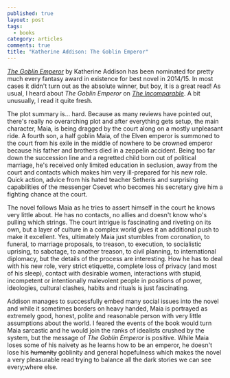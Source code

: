 ```yaml
---
published: true
layout: post
tags:
  - books
category: articles
comments: true
title: "Katherine Addison: The Goblin Emperor"
---
```


[*The Goblin Emperor*](https://www.goodreads.com/book/show/17910048-the-goblin-emperor) by Katherine Addison has been nominated for pretty much every fantasy award in existence for best novel in 2014/15. In most cases it didn't turn out as the absolute winner, but boy, it is a great read! As usual, I heard about *The Goblin Emperor* on [*The Incomparable*](https://www.theincomparable.com/work/goblin-emperor/index.php). A bit unusually, I read it quite fresh.

The plot summary is... hard. Because as many reviews have pointed out, there's really no overarching plot and after everything gets setup, the main character, Maia, is being dragged by the court along on a mostly unpleasant ride. A fourth son, a half goblin Maia, of the Elven emperor is summoned to the court from his exile in the middle of nowhere to be crowned emperor because his father and brothers died in a zeppelin accident. Being too far down the succession line and a regretted child born out of political marriage, he's received only limited education in seclusion, away from the court and contacts which makes him very ill-prepared for his new role. Quick action, advice from his hated teacher Setheris and surprising capabilities of the messenger Csevet who becomes his secretary give him a fighting chance at the court.

The novel follows Maia as he tries to assert himself in the court he knows very little about. He has no contacts, no allies and doesn't know who's pulling which strings. The court intrigue is fascinating and riveting on its own, but a layer of culture in a complex world gives it an additional push to make it excellent. Yes, ultimately Maia just stumbles from coronation, to funeral, to marriage proposals, to treason, to execution, to socialistic uprising, to sabotage, to another treason, to civil planning, to international diplomacy, but the details of the process are interesting. How he has to deal with his new role, very strict etiquette, complete loss of privacy (and most of his sleep), contact with desirable women, interactions with stupid, incompetent or intentionally malevolent people in positions of power, ideologies, cultural clashes, habits and rituals is just fascinating.

Addison manages to successfully embed many social issues into the novel and while it sometimes borders on heavy handed, Maia is portrayed as extremely good, honest, polite and reasonable person with very little assumptions about the world. I feared the events of the book would turn Maia sarcastic and he would join the ranks of idealists crushed by the system, but the message of *The Goblin Emperor* is positive. While Maia loses some of his naivety as he learns how to be an emperor, he doesn't lose his <del>humanity</del> goblinity and general hopefulness which makes the novel a very pleasurable read trying to balance all the dark stories we can see every;where else.
